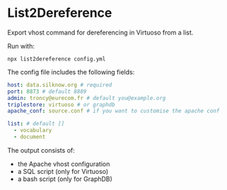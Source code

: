 List2Dereference
================

Export vhost command for dereferencing in Virtuoso from a list.

Run with:

    npx list2dereference config.yml


The config file includes the following fields:

```yaml
host: data.silknow.org # required
port: 8873 # default 8889
admin: troncy@eurecom.fr # default you@example.org
triplestore: virtuoso # or graphdb
apache_conf: source.conf # if you want to customise the apache conf

list: # default []
  - vocabulary
  - document
```

The output consists of:
- the Apache vhost configuration
- a SQL script (only for Virtuoso)
- a bash script (only for GraphDB)
